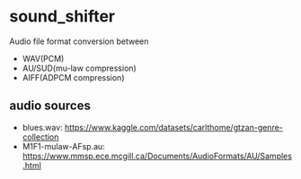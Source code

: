 # sound_shifter

Audio file format conversion between
- WAV(PCM)
- AU/SUD(mu-law compression)
- AIFF(ADPCM compression)


## audio sources
- blues.wav: https://www.kaggle.com/datasets/carlthome/gtzan-genre-collection
- M1F1-mulaw-AFsp.au: https://www.mmsp.ece.mcgill.ca/Documents/AudioFormats/AU/Samples.html